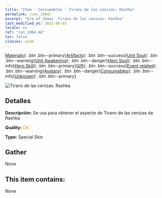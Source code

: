 ```yaml
---
title: "Item - Consumables - Tirano de las cenizas: Rashka"
permalink: /con_1064/
excerpt: "Era of Chaos  Tirano de las cenizas: Rashka"
last_modified_at: 2021-06-03
locale: es
ref: "con_1064.md"
toc: false
classes: wide
---
```

 [Materials](/ItemsES/){: .btn .btn--primary}[Artifacts](/ItemsES/Artifacts/){: .btn .btn--success}[Unit Soul](/ItemsES/UnitSoul/){: .btn .btn--warning}[Unit Awakening](/ItemsES/UnitAwakening/){: .btn .btn--danger}[Hero Soul](/ItemsES/HeroSoul/){: .btn .btn--info}[Hero Skill](/ItemsES/HeroSkill/){: .btn .btn--primary}[Gift](/ItemsES/Gift/){: .btn .btn--success}[Event related](/ItemsES/Events/){: .btn .btn--warning}[Avatars](/ItemsES/Avatars/){: .btn .btn--danger}[Consumables](/ItemsES/Consumables/){: .btn .btn--info}[Unknown](/ItemsES/Unknown/){: .btn .btn--primary}

 ![Tirano de las cenizas: Rashka](/images/h/h_Rashka3.jpg)

## Detalles
 **Descripción:** Se usa para obtener el aspecto de Tirano de las cenizas de Rashka

 **Quality:** <span style="color: #FF8C00">OK</span>

 **Type:** Special Skin

## Gather

  None

## This item contains:

  None

